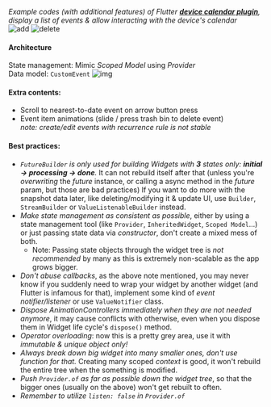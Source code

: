 _Example codes (with additional features) of Flutter **[device calendar plugin](https://pub.dev/packages/device_calendar)**, display a list of events & allow interacting with the device's calendar_   
  ![add](https://media.giphy.com/media/UrKU7XuV6NymIB30TU/giphy.gif)
  ![delete](https://media.giphy.com/media/dWCih91YmemwIQkLVk/giphy.gif)

#### Architecture
State management: Mimic *Scoped Model* using *Provider*   
Data model: `CustomEvent`
![img](https://i.imgur.com/IHIFuca.png)

#### Extra contents:
- Scroll to nearest-to-date event on arrow button press
- Event item animations (slide / press trash bin to delete event)   
_note: create/edit events with recurrence rule is not stable_

#### Best practices:
* _`FutureBuilder` is only used for building Widgets with __3__ states only: __initial -> processing -> done__._ It can not rebuild itself after that (unless you're _overwriting_ the _future_ instance, or calling a async method in the _future_ param, but those are bad practices) If you want to do more with the snapshot data later, like deleting/modifying it & update UI, use `Builder`, `StreamBuilder` or `ValueListenableBuilder` instead.
* _Make state management as consistent as possible_, either by using a state management tool (like `Provider`, `InheritedWidget`, `Scoped Model`...) or just passing state data via _constructor_, don't create a mixed mess of both.
  - Note: Passing state objects through the widget tree is _not recommended_ by many as this is extremely non-scalable as the app grows bigger.
* _Don't abuse callbacks_, as the above note mentioned, you may never know if you suddenly need to wrap your widget by another widget (and Flutter is infamous for that), implement some kind of _event notifier/listener_ or use `ValueNotifier` class.
* _Dispose AnimationControllers immediately when they are not needed anymore_, it may cause conflicts with otherwise, even when you dispose them in Widget life cycle's `dispose()` method.
* *Operator overloading*: now this is a pretty grey area, use it with _immutable & unique object only!_
* _Always break down big widget into many smaller ones, don't use function for that._ Creating many scoped _context_ is good, it won't rebuild the entire tree when the something is modified.
* _Push `Provider.of` as far as possible down the widget tree_, so that the bigger ones (usually on the above) won't get rebuilt to often.
* _Remember to utilize `listen: false` in `Provider.of`_

